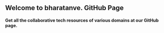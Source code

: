 ## Welcome to bharatanve. GitHub Page
#### Get all the collaborative tech resources of various domains at our GitHub page.
